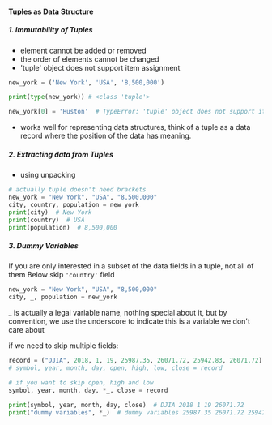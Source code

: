 #### Tuples as Data Structure

##### 1. Immutability of Tuples
* element cannot be added or removed
* the order of elements cannot be changed
* 'tuple' object does not support item assignment

```py
new_york = ('New York', 'USA', '8,500,000')

print(type(new_york)) # <class 'tuple'>

new_york[0] = 'Huston'  # TypeError: 'tuple' object does not support item assignment
```
* works well for representing data structures, think of a tuple as a data record where the position of the data has meaning. 


##### 2. Extracting data from Tuples
* using unpacking
```py
# actually tuple doesn't need brackets
new_york = "New York", "USA", "8,500,000"
city, country, population = new_york
print(city)  # New York
print(country)  # USA
print(population)  # 8,500,000
```

##### 3. Dummy Variables
If you are only interested in a subset of the data fields in a tuple, not all of them
Below skip `'country'` field

```py
new_york = "New York", "USA", "8,500,000"
city, _, population = new_york
```
_ is actually a legal variable name, nothing special about it, but by convention, we use the underscore to indicate this is a variable we don't care about

if we need to skip multiple fields:
```py
record = ("DJIA", 2018, 1, 19, 25987.35, 26071.72, 25942.83, 26071.72)
# symbol, year, month, day, open, high, low, close = record

# if you want to skip open, high and low
symbol, year, month, day, *_, close = record

print(symbol, year, month, day, close)  # DJIA 2018 1 19 26071.72
print("dummy variables", *_)  # dummy variables 25987.35 26071.72 25942.83
```

